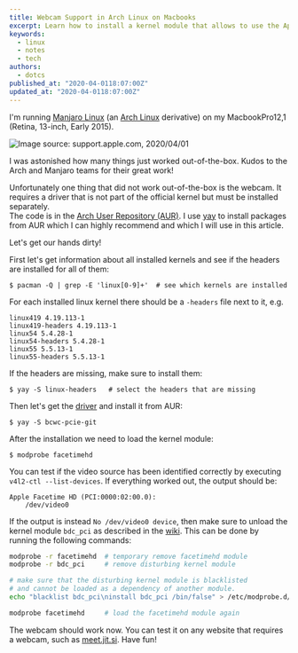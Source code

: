 ```yaml
---
title: Webcam Support in Arch Linux on Macbooks
excerpt: Learn how to install a kernel module that allows to use the Apple Facetime HD camera in your Arch or Manjaro Linux installation.
keywords:
  - linux
  - notes
  - tech
authors:
  - dotcs
published_at: "2020-04-0118:07:00Z"
updated_at: "2020-04-0118:07:00Z"
---
```


I'm running [Manjaro Linux][manjaro] (an [Arch Linux][arch] derivative) on my MacbookPro12,1 (Retina, 13-inch, Early 2015).

![Image source: support.apple.com, 2020/04/01](/posts/macbook-webcam-arch/macbook-pro.png)

I was astonished how many things just worked out-of-the-box.
Kudos to the Arch and Manjaro teams for their great work!

Unfortunately one thing that did not work out-of-the-box is the webcam.
It requires a driver that is not part of the official kernel but must be installed separately.  
The code is in the [Arch User Repository (AUR)][arch-aur].
I use [yay][yay] to install packages from AUR which I can highly recommend and which I will use in this article.

Let's get our hands dirty!

First let's get information about all installed kernels and see if the headers are installed for all of them:

```console
$ pacman -Q | grep -E 'linux[0-9]+'  # see which kernels are installed
```

For each installed linux kernel there should be a `-headers` file next to it, e.g.

```
linux419 4.19.113-1
linux419-headers 4.19.113-1
linux54 5.4.28-1
linux54-headers 5.4.28-1
linux55 5.5.13-1
linux55-headers 5.5.13-1
```

If the headers are missing, make sure to install them:

```console
$ yay -S linux-headers   # select the headers that are missing
```

Then let's get the [driver][bcwc-pcie] and install it from AUR:

```console
$ yay -S bcwc-pcie-git
```

After the installation we need to load the kernel module:

```console
$ modprobe facetimehd
```

You can test if the video source has been identified correctly by executing `v4l2-ctl --list-devices`.
If everything worked out, the output should be:

```
Apple Facetime HD (PCI:0000:02:00.0):
	/dev/video0
```

If the output is instead `No /dev/video0 device`, then make sure to unload the kernel module `bdc_pci` as described in the [wiki][bcwc-pcie-wiki].
This can be done by running the following commands:

```bash
modprobe -r facetimehd  # temporary remove facetimehd module
modprobe -r bdc_pci     # remove disturbing kernel module

# make sure that the disturbing kernel module is blacklisted
# and cannot be loaded as a dependency of another module.
echo "blacklist bdc_pci\ninstall bdc_pci /bin/false" > /etc/modprobe.d/bcwc-pcie.conf

modprobe facetimehd     # load the facetimehd module again
```

The webcam should work now.
You can test it on any website that requires a webcam, such as [meet.jit.si][jitsi].
Have fun!

[manjaro]: https://manjaro.org/
[arch]: https://www.archlinux.org/
[arch-aur]: https://aur.archlinux.org/
[yay]: https://github.com/Jguer/yay
[bcwc-pcie]: https://aur.archlinux.org/packages/bcwc-pcie-git/
[bcwc-pcie-wiki]: https://github.com/patjak/bcwc_pcie/wiki#known-issues
[jitsi]: https://meet.jit.si/
